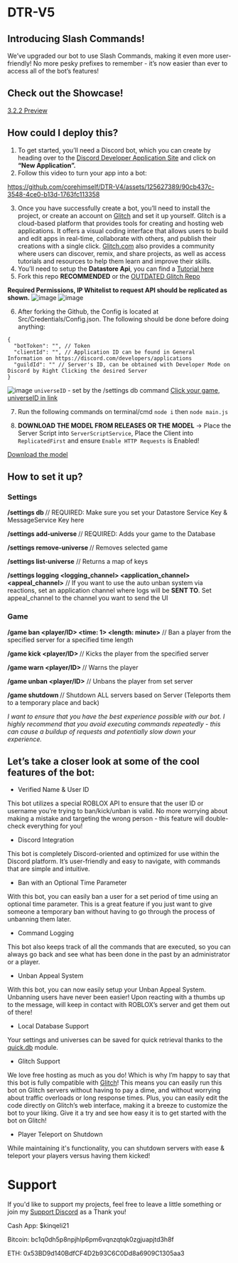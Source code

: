 # DTR-V5
## Introducing Slash Commands!
We’ve upgraded our bot to use Slash Commands, making it even more user-friendly! No more pesky prefixes to remember - it’s now easier than ever to access all of the bot’s features!

## Check out the Showcase!
[3.2.2 Preview](https://youtu.be/IYEyL-seZRM)

## How could I deploy this?
1) To get started, you’ll need a Discord bot, which you can create by heading over to the [Discord Developer Application Site](https://discord.com/developers/applications) and click on **“New Application”.**
2) Follow this video to turn your app into a bot:


https://github.com/corehimself/DTR-V4/assets/125627389/90cb437c-3548-4ce0-b13d-1763fc113358

3) Once you have successfully create a bot, you’ll need to install the project, or create an account on [Glitch](https://glitch.com/) and set it up yourself. Glitch is a cloud-based platform that provides tools for creating and hosting web applications. It offers a visual coding interface that allows users to build and edit apps in real-time, collaborate with others, and publish their creations with a single click. [Glitch.com](https://glitch.com/) also provides a community where users can discover, remix, and share projects, as well as access tutorials and resources to help them learn and improve their skills.
4) You’ll need to setup the **Datastore Api**, you can find a [Tutorial here](https://devforum.roblox.com/t/data-store-access-through-open-cloud/1646277)
5) Fork this repo **RECOMMENDED** or the [OUTDATED Glitch Repo](https://glitch.com/edit/#!/discord-to-robloxv3)

**Required Permissions, IP Whitelist to request API should be replicated as shown.**
![image](https://github.com/corehimself/DTR-V4/assets/125627389/06518572-07cf-4009-9d60-66474baefa5b)
![image](https://github.com/corehimself/DTR-V4/assets/125627389/74222df6-a15e-405e-bdc1-60e9d58e7bbe)

6) After forking the Github, the Config is located at Src/Credentials/Config.json. The following should be done before doing anything:
```
{
  "botToken": "", // Token
  "clientId": "", // Application ID can be found in General Information on https://discord.com/developers/applications
  "guildId": "" // Server's ID, can be obtained with Developer Mode on Discord by Right Clicking the desired Server
}
```
![image](https://github.com/corehimself/DTR-V4/assets/125627389/c46d6535-a525-45b9-9061-1da825d0d962)
``universeID`` - set by the /settings db command [Click your game, universeID in link](https://create.roblox.com/creations)

7) Run the following commands on terminal/cmd
``node i`` then ``node main.js``

9) **DOWNLOAD THE MODEL FROM RELEASES OR THE MODEL** -> Place the Server Script into `ServerScriptService`, Place the Client into `ReplicatedFirst` and ensure `Enable HTTP Requests` is Enabled!

[Download the model](https://www.roblox.com/library/14160690168/)

## How to set it up?
### **Settings**

**/settings db <datastoreKey> <messageServiceKey>**                                    // REQUIRED: Make sure you set your Datastore Service Key & MessageService Key here

**/settings add-universe <name> <universeId>**                                       // REQUIRED: Adds your game to the Database

**/settings remove-universe <universeName>**                                       // Removes selected game

**/settings list-universe**                                                      // Returns a map of keys

**/settings logging <logging_channel> <application_channel> <appeal_channel>** // If you want to use the auto unban system via reactions, set an application channel where logs will be **SENT TO**. Set appeal_channel to the channel you want to send the UI

### **Game**
**/game ban <server> <player/ID> <reason> <time: 1> <length: minute>**        // Ban a player from the specified server for a specified time length

**/game kick <server> <player/ID> <reason>**                              // Kicks the player from the specified server

**/game warn <server> <player/ID> <reason>**                            // Warns the player

**/game unban <server> <player/ID>**                                    // Unbans the player from set server

**/game shutdown <server>**                                         // Shutdown ALL servers based on Server (Teleports them to a temporary place and back)

*I want to ensure that you have the best experience possible with our bot. I highly recommend that you avoid executing commands repeatedly - this can cause a buildup of requests and potentially slow down your experience.*

## Let’s take a closer look at some of the cool features of the bot:
- Verified Name & User ID

This bot utilizes a special ROBLOX API to ensure that the user ID or username you’re trying to ban/kick/unban is valid. No more worrying about making a mistake and targeting the wrong person - this feature will double-check everything for you!

- Discord Integration

This bot is completely Discord-oriented and optimized for use within the Discord platform. It’s user-friendly and easy to navigate, with commands that are simple and intuitive.

- Ban with an Optional Time Parameter

With this bot, you can easily ban a user for a set period of time using an optional time parameter. This is a great feature if you just want to give someone a temporary ban without having to go through the process of unbanning them later.

- Command Logging

This bot also keeps track of all the commands that are executed, so you can always go back and see what has been done in the past by an administrator or a player.

- Unban Appeal System

With this bot, you can now easily setup your Unban Appeal System. Unbanning users have never been easier! Upon reacting with a thumbs up to the message, will keep in contact with ROBLOX’s server and get them out of there!

- Local Database Support

Your settings and universes can be saved for quick retrieval thanks to the [quick.db](https://www.npmjs.com/package/quick.db) module.

- Glitch Support

We love free hosting as much as you do! Which is why I’m happy to say that this bot is fully compatible with [Glitch](https://glitch.com/)! This means you can easily run this bot on Glitch servers without having to pay a dime, and without worrying about traffic overloads or long response times. Plus, you can easily edit the code directly on Glitch’s web interface, making it a breeze to customize the bot to your liking. Give it a try and see how easy it is to get started with the bot on Glitch!

- Player Teleport on Shutdown

While maintaining it's functionality, you can shutdown servers with ease & teleport your players versus having them kicked!

# Support
If you'd like to support my projects, feel free to leave a little something or join my [Support Discord](discord.gg/9FhNbK3nck) as a Thank you!

Cash App: $kinqeli21

Bitcoin: bc1q0dh5p8npjhlp6pm6vqnzqtqk0zgjuapjtd3h8f

ETH: 0x53BD9d140BdfCF4D2b93C6C0Dd8a6909C1305aa3
